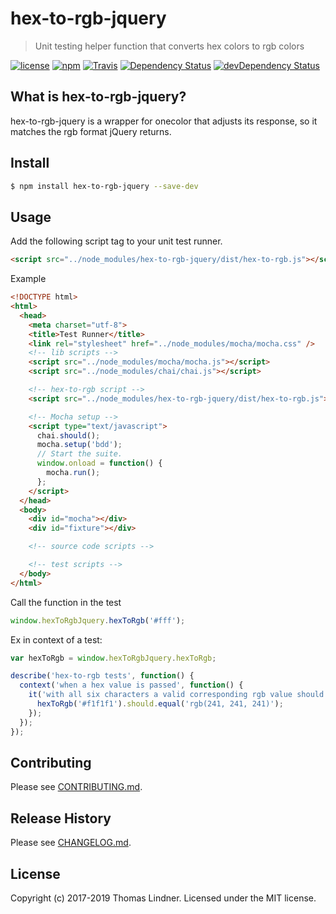 # hex-to-rgb-jquery

> Unit testing helper function that converts hex colors to rgb colors

[![license](https://img.shields.io/github/license/tclindner/hex-to-rgb-jquery.svg?maxAge=2592000&style=flat-square)](https://github.com/tclindner/hex-to-rgb-jquery/blob/master/LICENSE)
[![npm](https://img.shields.io/npm/v/hex-to-rgb-jquery.svg?maxAge=2592000?style=flat-square)](https://www.npmjs.com/package/hex-to-rgb-jquery)
[![Travis](https://img.shields.io/travis/tclindner/hex-to-rgb-jquery.svg?maxAge=2592000?style=flat-square)](https://travis-ci.org/tclindner/hex-to-rgb-jquery)
[![Dependency Status](https://david-dm.org/tclindner/hex-to-rgb-jquery.svg?style=flat-square)](https://david-dm.org/tclindner/hex-to-rgb-jquery)
[![devDependency Status](https://david-dm.org/tclindner/hex-to-rgb-jquery/dev-status.svg?style=flat-square)](https://david-dm.org/tclindner/hex-to-rgb-jquery#info=devDependencies)

## What is hex-to-rgb-jquery?

hex-to-rgb-jquery is a wrapper for onecolor that adjusts its response, so it matches the rgb format jQuery returns.

## Install

```bash
$ npm install hex-to-rgb-jquery --save-dev
```

## Usage

Add the following script tag to your unit test runner.

```html
<script src="../node_modules/hex-to-rgb-jquery/dist/hex-to-rgb.js"></script>
```

Example

```html
<!DOCTYPE html>
<html>
  <head>
    <meta charset="utf-8">
    <title>Test Runner</title>
    <link rel="stylesheet" href="../node_modules/mocha/mocha.css" />
    <!-- lib scripts -->
    <script src="../node_modules/mocha/mocha.js"></script>
    <script src="../node_modules/chai/chai.js"></script>

    <!-- hex-to-rgb script -->
    <script src="../node_modules/hex-to-rgb-jquery/dist/hex-to-rgb.js"></script>

    <!-- Mocha setup -->
    <script type="text/javascript">
      chai.should();
      mocha.setup('bdd');
      // Start the suite.
      window.onload = function() {
        mocha.run();
      };
    </script>
  </head>
  <body>
    <div id="mocha"></div>
    <div id="fixture"></div>

    <!-- source code scripts -->

    <!-- test scripts -->
  </body>
</html>
```

Call the function in the test

```javascript
window.hexToRgbJquery.hexToRgb('#fff');
```

Ex in context of a test:

```javascript
var hexToRgb = window.hexToRgbJquery.hexToRgb;

describe('hex-to-rgb tests', function() {
  context('when a hex value is passed', function() {
    it('with all six characters a valid corresponding rgb value should be returned', function() {
      hexToRgb('#f1f1f1').should.equal('rgb(241, 241, 241)');
    });
  });
});
```

## Contributing

Please see [CONTRIBUTING.md](CONTRIBUTING.md).

## Release History

Please see [CHANGELOG.md](CHANGELOG.md).

## License

Copyright (c) 2017-2019 Thomas Lindner. Licensed under the MIT license.
